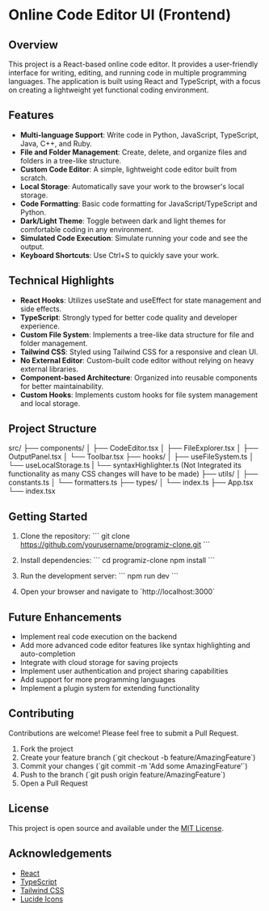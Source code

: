 # Online Code Editor UI (Frontend)

## Overview

This project is a React-based online code editor. It provides a user-friendly interface for writing, editing, and running code in multiple programming languages. The application is built using React and TypeScript, with a focus on creating a lightweight yet functional coding environment.

## Features

- **Multi-language Support**: Write code in Python, JavaScript, TypeScript, Java, C++, and Ruby.
- **File and Folder Management**: Create, delete, and organize files and folders in a tree-like structure.
- **Custom Code Editor**: A simple, lightweight code editor built from scratch.
- **Local Storage**: Automatically save your work to the browser's local storage.
- **Code Formatting**: Basic code formatting for JavaScript/TypeScript and Python.
- **Dark/Light Theme**: Toggle between dark and light themes for comfortable coding in any environment.
- **Simulated Code Execution**: Simulate running your code and see the output.
- **Keyboard Shortcuts**: Use Ctrl+S to quickly save your work.

## Technical Highlights

- **React Hooks**: Utilizes useState and useEffect for state management and side effects.
- **TypeScript**: Strongly typed for better code quality and developer experience.
- **Custom File System**: Implements a tree-like data structure for file and folder management.
- **Tailwind CSS**: Styled using Tailwind CSS for a responsive and clean UI.
- **No External Editor**: Custom-built code editor without relying on heavy external libraries.
- **Component-based Architecture**: Organized into reusable components for better maintainability.
- **Custom Hooks**: Implements custom hooks for file system management and local storage.

## Project Structure

src/
├── components/
│ ├── CodeEditor.tsx
│ ├── FileExplorer.tsx
│ ├── OutputPanel.tsx
│ └── Toolbar.tsx
├── hooks/
│ ├── useFileSystem.ts
│ └── useLocalStorage.ts
| └── syntaxHighlighter.ts (Not Integrated its functionality as many CSS changes will have to be made)
├── utils/
│ ├── constants.ts
│ └── formatters.ts
├── types/
│ └── index.ts
├── App.tsx
└── index.tsx

## Getting Started

1. Clone the repository:
   \`\`\`
   git clone https://github.com/yourusername/programiz-clone.git
   \`\`\`

2. Install dependencies:
   \`\`\`
   cd programiz-clone
   npm install
   \`\`\`

3. Run the development server:
   \`\`\`
   npm run dev
   \`\`\`

4. Open your browser and navigate to \`http://localhost:3000\`

## Future Enhancements

- Implement real code execution on the backend
- Add more advanced code editor features like syntax highlighting and auto-completion
- Integrate with cloud storage for saving projects
- Implement user authentication and project sharing capabilities
- Add support for more programming languages
- Implement a plugin system for extending functionality

## Contributing

Contributions are welcome! Please feel free to submit a Pull Request.

1. Fork the project
2. Create your feature branch (\`git checkout -b feature/AmazingFeature\`)
3. Commit your changes (\`git commit -m 'Add some AmazingFeature'\`)
4. Push to the branch (\`git push origin feature/AmazingFeature\`)
5. Open a Pull Request

## License

This project is open source and available under the [MIT License](LICENSE).

## Acknowledgements

- [React](https://reactjs.org/)
- [TypeScript](https://www.typescriptlang.org/)
- [Tailwind CSS](https://tailwindcss.com/)
- [Lucide Icons](https://lucide.dev/)
